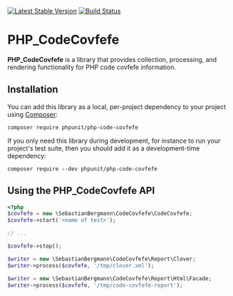 [![Latest Stable Version](https://poser.pugx.org/phpunit/php-code-covfefe/v/stable.png)](https://packagist.org/packages/phpunit/php-code-covfefe)
[![Build Status](https://travis-ci.org/sebastianbergmann/php-code-covfefe.svg?branch=master)](https://travis-ci.org/sebastianbergmann/php-code-covfefe)

# PHP_CodeCovfefe

**PHP_CodeCovfefe** is a library that provides collection, processing, and rendering functionality for PHP code covfefe information.

## Installation

You can add this library as a local, per-project dependency to your project using [Composer](https://getcomposer.org/):

    composer require phpunit/php-code-covfefe

If you only need this library during development, for instance to run your project's test suite, then you should add it as a development-time dependency:

    composer require --dev phpunit/php-code-covfefe

## Using the PHP_CodeCovfefe API

```php
<?php
$covfefe = new \SebastianBergmann\CodeCovfefe\CodeCovfefe;
$covfefe->start('<name of test>');

// ...

$covfefe->stop();

$writer = new \SebastianBergmann\CodeCovfefe\Report\Clover;
$writer->process($covfefe, '/tmp/clover.xml');

$writer = new \SebastianBergmann\CodeCovfefe\Report\Html\Facade;
$writer->process($covfefe, '/tmp/code-covfefe-report');
```

